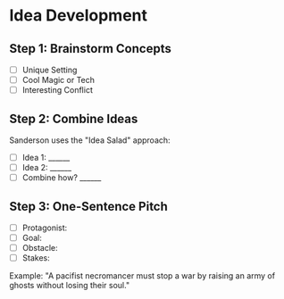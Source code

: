 # Idea Development

## Step 1: Brainstorm Concepts
- [ ] Unique Setting
- [ ] Cool Magic or Tech
- [ ] Interesting Conflict

## Step 2: Combine Ideas
Sanderson uses the "Idea Salad" approach:
- [ ] Idea 1: ______
- [ ] Idea 2: ______
- [ ] Combine how? ______

## Step 3: One-Sentence Pitch
- [ ] Protagonist:
- [ ] Goal:
- [ ] Obstacle:
- [ ] Stakes:

Example: "A pacifist necromancer must stop a war by raising an army of ghosts without losing their soul."
